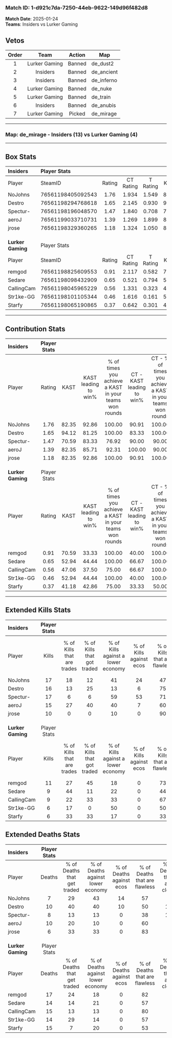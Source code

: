 ### Match ID: 1-d921c7da-7250-44eb-9622-149d96f482d8  
**Match Date**: 2025-01-24  
**Teams**: Insiders vs Lurker Gaming  

## Vetos  

| Order | Team | Action | Map |
| :---: | :--: | :----: | --- |
| 1 | Lurker Gaming | Banned | de_dust2 |
| 2 | Insiders | Banned | de_ancient |
| 3 | Insiders | Banned | de_inferno |
| 4 | Lurker Gaming | Banned | de_nuke |
| 5 | Lurker Gaming | Banned | de_train |
| 6 | Insiders | Banned | de_anubis |
| 7 | Lurker Gaming | Picked | de_mirage |

---  

### **Map**: de_mirage - Insiders (13) vs Lurker Gaming (4)  
---  

## Box Stats  

| **Insiders**      | Player Stats      |        |           |          |       |       |       |         |        |      |     |
| :- | :- | :-: | :-: | :-: | :-: | :-: | :-: | :-: | :-: | :-: | :-: |
| Player            | SteamID           | Rating | CT Rating | T Rating | KAST  |  ADR  | Kills | Assists | Deaths | K/D  | HS% |
| NoJohns           | 76561198405092543 |  1.76  |   1.934   |  1.549   | 82.35 | 125.9 |  17   |    8    |   7    | 2.43 | 52  |
| Destro            | 76561198294768618 |  1.65  |   2.145   |  0.930   | 94.12 | 111.9 |  16   |    8    |   10   | 1.60 | 43  |
| Spectur-          | 76561198196048570 |  1.47  |   1.840   |  0.708   | 70.59 | 84.3  |  17   |    2    |   8    | 2.13 | 23  |
| aeroJ             | 76561199033710731 |  1.39  |   1.269   |  1.899   | 82.35 | 82.0  |  15   |    3    |   10   | 1.50 | 26  |
| jrose             | 76561198329360265 |  1.18  |   1.324   |  1.050   | 82.35 | 54.5  |  10   |    4    |   6    | 1.67 | 60  |
|                   |                   |        |           |          |       |       |       |         |        |      |     |
|                   |                   |        |           |          |       |       |       |         |        |      |     |
|                   |                   |        |           |          |       |       |       |         |        |      |     |
| **Lurker Gaming** | Player Stats      |        |           |          |       |       |       |         |        |      |     |
| Player            | SteamID           | Rating | CT Rating | T Rating | KAST  |  ADR  | Kills | Assists | Deaths | K/D  | HS% |
| remgod            | 76561198825609553 |  0.91  |   2.117   |  0.582   | 70.59 | 82.5  |  11   |    7    |   17   | 0.65 | 54  |
| Sedare            | 76561198098432909 |  0.65  |   0.521   |  0.794   | 52.94 | 48.5  |   9   |    5    |   14   | 0.64 | 44  |
| CallingCam        | 76561198045965229 |  0.56  |   1.331   |  0.323   | 47.06 | 49.5  |   9   |    1    |   15   | 0.60 | 77  |
| Str1ke-GG         | 76561198101105344 |  0.46  |   1.616   |  0.161   | 52.94 | 42.8  |   6   |    1    |   14   | 0.43 | 50  |
| Starfy            | 76561198065190865 |  0.37  |   0.642   |  0.301   | 41.18 | 50.5  |   6   |    2    |   15   | 0.40 | 66  |
---  

## Contribution Stats  

| **Insiders**      | Player Stats |       |                      |                                                        |                           |                                                             |                          |                                                            |
| :- | :-: | :-: | :-: | :-: | :-: | :-: | :-: | :-: |
| Player            |    Rating    | KAST  | KAST leading to win% | % of times you achieve a KAST in your teams won rounds | CT - KAST leading to win% | CT - % of times you achieve a KAST in your teams won rounds | T - KAST leading to win% | T - % of times you achieve a KAST in your teams won rounds |
| NoJohns           |     1.76     | 82.35 |        92.86         |                         100.00                         |           90.91           |                           100.00                            |          100.00          |                           100.00                           |
| Destro            |     1.65     | 94.12 |        81.25         |                         100.00                         |           83.33           |                           100.00                            |          75.00           |                           100.00                           |
| Spectur-          |     1.47     | 70.59 |        83.33         |                         76.92                          |           90.00           |                            90.00                            |          50.00           |                           33.33                            |
| aeroJ             |     1.39     | 82.35 |        85.71         |                         92.31                          |          100.00           |                            90.00                            |          60.00           |                           100.00                           |
| jrose             |     1.18     | 82.35 |        92.86         |                         100.00                         |           90.91           |                           100.00                            |          100.00          |                           100.00                           |
|                   |              |       |                      |                                                        |                           |                                                             |                          |                                                            |
|                   |              |       |                      |                                                        |                           |                                                             |                          |                                                            |
|                   |              |       |                      |                                                        |                           |                                                             |                          |                                                            |
| **Lurker Gaming** | Player Stats |       |                      |                                                        |                           |                                                             |                          |                                                            |
| Player            |    Rating    | KAST  | KAST leading to win% | % of times you achieve a KAST in your teams won rounds | CT - KAST leading to win% | CT - % of times you achieve a KAST in your teams won rounds | T - KAST leading to win% | T - % of times you achieve a KAST in your teams won rounds |
| remgod            |     0.91     | 70.59 |        33.33         |                         100.00                         |           40.00           |                           100.00                            |          28.57           |                           100.00                           |
| Sedare            |     0.65     | 52.94 |        44.44         |                         100.00                         |           66.67           |                           100.00                            |          33.33           |                           100.00                           |
| CallingCam        |     0.56     | 47.06 |        37.50         |                         75.00                          |           66.67           |                           100.00                            |          20.00           |                           50.00                            |
| Str1ke-GG         |     0.46     | 52.94 |        44.44         |                         100.00                         |           40.00           |                           100.00                            |          50.00           |                           100.00                           |
| Starfy            |     0.37     | 41.18 |        42.86         |                         75.00                          |           33.33           |                            50.00                            |          50.00           |                           100.00                           |
---  

## Extended Kills Stats  

| **Insiders**      | Player Stats |                            |                            |                                    |                         |                              |                                 |                                       |                    |           |
| :- | :-: | :-: | :-: | :-: | :-: | :-: | :-: | :-: | :-: | :-: |
| Player            |    Kills     | % of Kills that are trades | % of Kills that got traded | % of Kills against a lower economy | % of Kills against ecos | % of Kills that are flawless | % of Kills that are close duels | % of Kills that are assisted by flash | Pistol Round Kills | AWP Kills |
| NoJohns           |      17      |             18             |             12             |                 41                 |           24            |              47              |                0                |                   0                   |         3          |     0     |
| Destro            |      16      |             13             |             25             |                 13                 |            6            |              75              |                0                |                   0                   |         2          |     2     |
| Spectur-          |      17      |             6              |             6              |                 59                 |           53            |              71              |                0                |                   0                   |         1          |     0     |
| aeroJ             |      15      |             27             |             40             |                 40                 |            7            |              60              |               13                |                   0                   |         1          |     7     |
| jrose             |      10      |             0              |             0              |                 10                 |            0            |              90              |                0                |                   0                   |         3          |     3     |
|                   |              |                            |                            |                                    |                         |                              |                                 |                                       |                    |           |
|                   |              |                            |                            |                                    |                         |                              |                                 |                                       |                    |           |
|                   |              |                            |                            |                                    |                         |                              |                                 |                                       |                    |           |
| **Lurker Gaming** | Player Stats |                            |                            |                                    |                         |                              |                                 |                                       |                    |           |
| Player            |    Kills     | % of Kills that are trades | % of Kills that got traded | % of Kills against a lower economy | % of Kills against ecos | % of Kills that are flawless | % of Kills that are close duels | % of Kills that are assisted by flash | Pistol Round Kills | AWP Kills |
| remgod            |      11      |             27             |             45             |                 18                 |            0            |              73              |                0                |                   9                   |         2          |     0     |
| Sedare            |      9       |             44             |             11             |                 22                 |            0            |              44              |                0                |                   0                   |         0          |     0     |
| CallingCam        |      9       |             22             |             33             |                 33                 |            0            |              67              |               11                |                   0                   |         0          |     2     |
| Str1ke-GG         |      6       |             17             |             0              |                 50                 |            0            |              50              |               17                |                  17                   |         1          |     0     |
| Starfy            |      6       |             33             |             33             |                 17                 |            0            |              33              |                0                |                  50                   |         0          |     0     |
## Extended Deaths Stats  

| **Insiders**      | Player Stats |                             |                                   |                          |                               |                            |                           |               |
| :- | :-: | :-: | :-: | :-: | :-: | :-: | :-: | :-: |
| Player            |    Deaths    | % of Deaths that get traded | % of Deaths against lower economy | % of Deaths against ecos | % of Deaths that are flawless | % of Deaths that are close | % of Deaths while blinded | Deaths to AWP |
| NoJohns           |      7       |             29              |                43                 |            14            |              57               |             0              |            29             |       0       |
| Destro            |      10      |             40              |                40                 |            10            |              50               |             10             |            20             |       0       |
| Spectur-          |      8       |             13              |                13                 |            0             |              38               |             13             |             0             |       0       |
| aeroJ             |      10      |             20              |                10                 |            0             |              60               |             0              |             0             |       2       |
| jrose             |      6       |             33              |                33                 |            0             |              83               |             0              |            17             |       0       |
|                   |              |                             |                                   |                          |                               |                            |                           |               |
|                   |              |                             |                                   |                          |                               |                            |                           |               |
|                   |              |                             |                                   |                          |                               |                            |                           |               |
| **Lurker Gaming** | Player Stats |                             |                                   |                          |                               |                            |                           |               |
| Player            |    Deaths    | % of Deaths that get traded | % of Deaths against lower economy | % of Deaths against ecos | % of Deaths that are flawless | % of Deaths that are close | % of Deaths while blinded | Deaths to AWP |
| remgod            |      17      |             24              |                18                 |            0             |              82               |             6              |             0             |       2       |
| Sedare            |      14      |             14              |                21                 |            0             |              57               |             0              |             0             |       4       |
| CallingCam        |      15      |             13              |                13                 |            0             |              80               |             0              |             0             |       2       |
| Str1ke-GG         |      14      |             29              |                14                 |            0             |              57               |             0              |             0             |       2       |
| Starfy            |      15      |              7              |                20                 |            0             |              53               |             7              |             0             |       2       |
